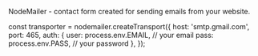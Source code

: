 NodeMailer - contact form created for sending emails from your website.

const transporter = nodemailer.createTransport({
  host: 'smtp.gmail.com',
  port: 465,
  auth: {
    user: process.env.EMAIL, // your email
    pass: process.env.PASS, // your password
  },
});
